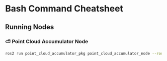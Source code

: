 # Bash Command Cheatsheet

## Running Nodes

### ⛅ Point Cloud Accumulator Node
```bash
ros2 run point_cloud_accumulator_pkg point_cloud_accumulator_node --ros-args -r /cloud_in:=/zed/zed_node/point_cloud/cloud_registered -p savefolder:=/root/ros2_ws/src/artifacts/ -p savefile:=accumulated_cloud -p voxel_size_m:=0.1 -p num_neighbors:=20 -p std_ratio:=2.0 -p save_interval_seconds:=0
```
